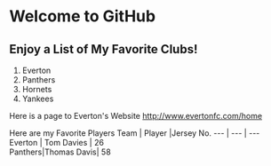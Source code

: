 # Welcome to GitHub
## Enjoy a List of My Favorite Clubs!

1. Everton
2. Panthers
3. Hornets
4. Yankees

Here is a page to Everton's Website http://www.evertonfc.com/home

Here are my Favorite Players
  Team  |    Player  |Jersey No.
 --- | --- | --- 
Everton | Tom Davies |    26    
Panthers|Thomas Davis|    58    
